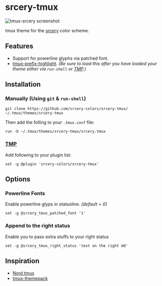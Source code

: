 # srcery-tmux

![tmux-srcery screenshot](assets/screenshot.png)

tmux theme for the [srcery](https://github.com/srcery-colors/) color scheme.


## Features
* Support for powerline glyphs via patched font.
* [tmux-prefix-highlight](https://github.com/tmux-plugins/tmux-prefix-highlight).  _(Be sure to load this after you have loaded your theme either via `run-shell` or [TMP](https://github.com/tmux-plugins/tpm).)_

## Installation
### Manually (Using `git` & `run-shell`)
```shell
git clone https://github.com/srcery-colors/srcery-tmux/ ~/.tmux/themes/srcery-tmux
```
Then add the folling to your `.tmux.conf` file:
```tmux
run -b ~/.tmux/themes/srcery-tmux/srcery.tmux
```
### [TMP](https://github.com/tmux-plugins/tpm)
Add following to your plugin list:
```tmux
set -g @plugin 'srcery-colors/srcery-tmux'
```

## Options

### Powerline Fonts
Enable powerline glyps in statusline. _(default = 0)_
```tmux
set -g @srcery_tmux_patched_font '1'
```

### Append to the right status
Enable you to pass extra stuffs to your right status
```tmux
set -g @srcery_tmux_right_status 'text on the right m8'
```

## Inspiration
* [Nord tmux](https://github.com/arcticicestudio/nord-tmux)
* [tmux-themepack](https://github.com/jimeh/tmux-themepack)
